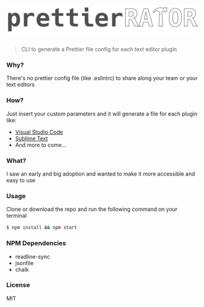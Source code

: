 # [![prettierRATOR](media/logo.png)](https://github.com/Fenwil/prettierRATOR)

> CLI to generate a Prettier file config for each text editor plugin

### Why?
There's no prettier config file (like .eslintrc) to share along your team or your text editors

### How?
Just insert your custom parameters and it will generate a file for each plugin like:
* [Visual Studio Code](https://marketplace.visualstudio.com/items?itemName=esbenp.prettier-vscode)
* [Sublime Text](https://packagecontrol.io/packages/JsPrettier)
* And more to come...

### What?
I saw an early and big adoption and wanted to make it more accessible and easy to use

### Usage
Clone or download the repo and run the following command on your terminal
```bash
$ npm install && npm start
```

### NPM Dependencies
* readline-sync
* jsonfile
* chalk

### License
MIT
